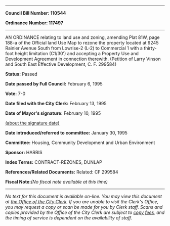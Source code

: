 

********

**Council Bill Number: 110544**
   
**Ordinance Number: 117497**
********

 AN ORDINANCE relating to land use and zoning, amending Plat 81W, page 188-a of the Official land Use Map to rezone the property located at 9245 Rainier Avenue South from Lowrise-2 (L-2) to Commercial 1 with a thirty-foot height limitation (C1/30') and accepting a Property Use and Development Agreement in connection therewith. (Petition of Larry Vinson and South East Effective Development, C. F. 299584)

**Status:** Passed
   
**Date passed by Full Council:** February 6, 1995
   
**Vote:** 7-0
   
**Date filed with the City Clerk:** February 13, 1995
   
**Date of Mayor's signature:** February 10, 1995
   
[(about the signature date)](/~public/approvaldate.htm)
   
   
   
**Date introduced/referred to committee:** January 30, 1995
   
**Committee:** Housing, Community Development and Urban Environment
   
**Sponsor:** HARRIS
   
   
**Index Terms:** CONTRACT-REZONES, DUNLAP

**References/Related Documents:** Related: CF 299584

**Fiscal Note:**_(No fiscal note available at this time)_
********

_No text for this document is available on-line. You may view this document at [the Office of the City Clerk](http://www.seattle.gov/leg/clerk/contactUs.htm). If you are unable to visit the Clerk's Office, you may request a copy or scan be made for you by Clerk staff. Scans and copies provided by the Office of the City Clerk are subject to [copy fees](http://clerk.seattle.gov/~public/clerkfees.htm), and the timing of service is dependent on the availability of staff._

